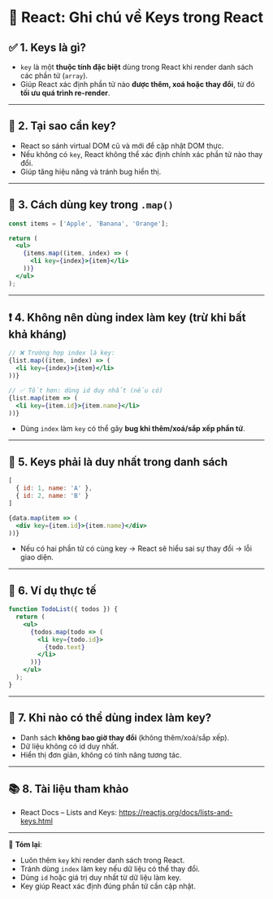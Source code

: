 # 🔑 React: Ghi chú về Keys trong React

## ✅ 1. Keys là gì?
- `key` là một **thuộc tính đặc biệt** dùng trong React khi render danh sách các phần tử (`array`).
- Giúp React xác định phần tử nào **được thêm, xoá hoặc thay đổi**, từ đó **tối ưu quá trình re-render**.

---

## 🔹 2. Tại sao cần key?
- React so sánh virtual DOM cũ và mới để cập nhật DOM thực.
- Nếu không có `key`, React không thể xác định chính xác phần tử nào thay đổi.
- Giúp tăng hiệu năng và tránh bug hiển thị.

---

## 🔹 3. Cách dùng key trong `.map()`
```jsx
const items = ['Apple', 'Banana', 'Orange'];

return (
  <ul>
    {items.map((item, index) => (
      <li key={index}>{item}</li>
    ))}
  </ul>
);
```

---

## ❗ 4. Không nên dùng index làm key (trừ khi bất khả kháng)
```jsx
// ❌ Trường hợp index là key:
{list.map((item, index) => (
  <li key={index}>{item}</li>
))}

// ✅ Tốt hơn: dùng id duy nhất (nếu có)
{list.map(item => (
  <li key={item.id}>{item.name}</li>
))}
```
- Dùng `index` làm `key` có thể gây **bug khi thêm/xoá/sắp xếp phần tử**.

---

## 🔹 5. Keys phải là **duy nhất** trong danh sách
```jsx
[
  { id: 1, name: 'A' },
  { id: 2, name: 'B' }
]

{data.map(item => (
  <div key={item.id}>{item.name}</div>
))}
```
- Nếu có hai phần tử có cùng key → React sẽ hiểu sai sự thay đổi → lỗi giao diện.

---

## 🧪 6. Ví dụ thực tế
```jsx
function TodoList({ todos }) {
  return (
    <ul>
      {todos.map(todo => (
        <li key={todo.id}>
          {todo.text}
        </li>
      ))}
    </ul>
  );
}
```

---

## 🔹 7. Khi nào có thể dùng index làm key?
- Danh sách **không bao giờ thay đổi** (không thêm/xoá/sắp xếp).
- Dữ liệu không có id duy nhất.
- Hiển thị đơn giản, không có tính năng tương tác.

---

## 📚 8. Tài liệu tham khảo
- React Docs – Lists and Keys: https://reactjs.org/docs/lists-and-keys.html

---

📝 **Tóm lại**:
- Luôn thêm `key` khi render danh sách trong React.
- Tránh dùng `index` làm key nếu dữ liệu có thể thay đổi.
- Dùng `id` hoặc giá trị duy nhất từ dữ liệu làm key.
- Key giúp React xác định đúng phần tử cần cập nhật.
